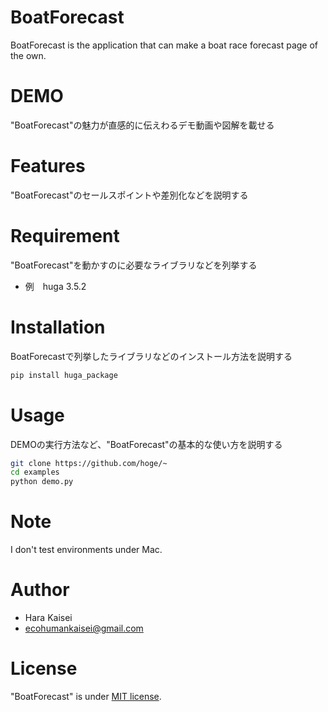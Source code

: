 
# BoatForecast
 
BoatForecast is the application that can make a boat race forecast page of the own.
 

 
# DEMO
 
"BoatForecast"の魅力が直感的に伝えわるデモ動画や図解を載せる
 
# Features
 
"BoatForecast"のセールスポイントや差別化などを説明する
 
# Requirement
 
"BoatForecast"を動かすのに必要なライブラリなどを列挙する
 
* 例　huga 3.5.2

 
# Installation
 
BoatForecastで列挙したライブラリなどのインストール方法を説明する
 
```bash
pip install huga_package
```
 
# Usage
 
DEMOの実行方法など、"BoatForecast"の基本的な使い方を説明する
 
```bash
git clone https://github.com/hoge/~
cd examples
python demo.py
```
 
# Note
 
I don't test environments under Mac.
 
 
# Author
 
* Hara Kaisei
* ecohumankaisei@gmail.com
 
 
# License

 
"BoatForecast" is under [MIT license](https://en.wikipedia.org/wiki/MIT_License).
 

